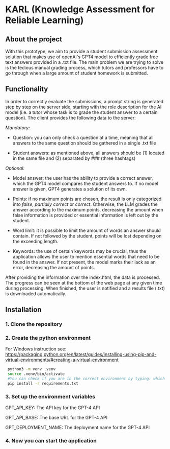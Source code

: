 # KARL (Knowledge Assessment for Reliable Learning)

## About the project

With this prototype, we aim to provide a student submission assessment solution that makes use of openAI's GPT4 model to
efficiently grade free text answers provided in a .txt file. The main problem we are trying to solve is the tedious
manual grading process, which tutors and professors have to go through when a large amount of student homework is
submitted.

## Functionality

In order to correctly evaluate the submissions, a prompt string is generated step by step on the server side, starting
with the role description for the AI model (i.e. a tutor whose task is to grade the student answer to a certain
question). The client provides the following data to the server:

*Mandatory:*

- Question: you can only check a question at a time, meaning that all answers to the same question should be gathered in
  a single .txt file


- Student answers: as mentioned above, all answers should be (1) located in the same file and (2) separated by ###
  (three hashtags)

*Optional:*

- Model answer: the user has the ability to provide a correct answer, which the GPT4 model compares the student answers
  to. If no model answer is given, GPT4 generates a solution of its own.


- Points: if no maximum points are chosen, the result is only categorized into *false*, *partially correct* or
  *correct*. Otherwise, the LLM grades the answer according to the maximum points, decreasing the amount when false
  information is provided or essential information is left out by the student.


- Word limit: it is possible to limit the amount of words an answer should contain. If not followed by the student,
  points will be lost depending on the exceeding length.


- Keywords: the use of certain keywords may be crucial, thus the application allows the user to mention essential words
  that need to be found in the answer. If not present, the model marks their lack as an error, decreasing the amount of
  points.

After providing the information over the index.html, the data is processed. The progress can be seen at the bottom of
the web page at any given time during processing. When finished, the user is notified and a results file (.txt) is
downloaded automatically.

## Installation

### 1. Clone the repository

### 2. Create the python environment

For Windows instruction
see: https://packaging.python.org/en/latest/guides/installing-using-pip-and-virtual-environments/#creating-a-virtual-environment

```bash
 python3 -m venv .venv
 source .venv/bin/activate
 #You can check if you are in the correct environment by typing: which python
 pip install -r requirements.txt
```

### 3. Set up the environment variables

GPT_API_KEY: The API key for the GPT-4 API

GPT_API_BASE: The base URL for the GPT-4 API

GPT_DEPLOYMENT_NAME: The deployment name for the GPT-4 API

### 4. Now you can start the application


